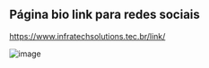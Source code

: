 ## Página bio link para redes sociais

https://www.infratechsolutions.tec.br/link/

![image](https://github.com/ariceliom/bioLinkInfraTechSolutions/assets/89526853/742c24ac-3430-44c2-8b4a-bc60b1d86f44)
